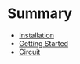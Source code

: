 # Summary

- [Installation](installation.md)
- [Getting Started](getting_started.md)
- [Circuit](circuit.md)
